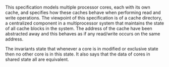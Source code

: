 This specification models multiple processor cores, each with its own cache, and specifies how these caches behave when performing read and write operations. The viewpoint of this specification is of a cache directory, a centralized component in a multiprocessor system that maintains the state of all cache blocks in the system. The address of the cache have been abstracted away and this behaves as if any read/write occurs on the same address.

The invariants state that whenever a core is in modified or exclusive state then no other core is in this state. It also says that the data of cores in shared state all are equivalent.
